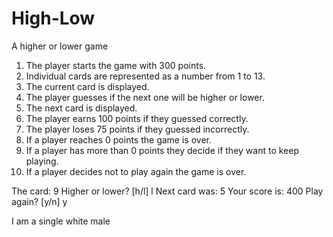 # High-Low
A higher or lower game

1. The player starts the game with 300 points.
2. Individual cards are represented as a number from 1 to 13.
3. The current card is displayed.
4. The player guesses if the next one will be higher or lower.
5. The next card is displayed.
6. The player earns 100 points if they guessed correctly.
7. The player loses 75 points if they guessed incorrectly.
8. If a player reaches 0 points the game is over.
9. If a player has more than 0 points they decide if they want to keep playing.
10. If a player decides not to play again the game is over.

The card: 9
Higher or lower? [h/l] l
Next card was: 5
Your score is: 400
Play again? [y/n] y

I am a single white male 
